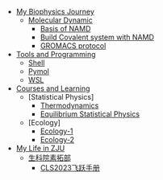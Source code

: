 - [My Biophysics Journey](/My-Biophysics-Journey/README.md)
  - [Molecular Dynamic](/My-Biophysics-Journey/Molecular-Dynamic/README.md)
      - [Basis of NAMD](/My-Biophysics-Journey/Molecular-Dynamic/NAMD_CDK7example.md)
      - [Build Covalent system with NAMD](/My-Biophysics-Journey/Molecular-Dynamic/Parametering-new-residue_NAMD.md)
      - [GROMACS protocol](/My-Biophysics-Journey/Molecular-Dynamic/GROMACS_protocol.md)
- [Tools and Programming](/Tools-and-Programming/README.md)
    - [Shell](/Tools-and-Programming/Shell.md)
    - [Pymol](/Tools-and-Programming/Pymol.md)
    - [WSL](/Tools-and-Programming/WSL.md)
- [Courses and Learning](/Course/README.md)
    - [Statistical Physics]
      - [Thermodynamics](/Course/Statistical_Physics/Statistical_Machnics.pdf)
      - [Equilibrium Statistical Physics](/Course/Statistical_Physics/Equilibrium_Statistical_Physics.md)
    - [Ecology]
      - [Ecology-1](/Course/Ecology/Ecology1.md)
      - [Ecology-2](/Course/Ecology/Ecology2.md)
- [My Life in ZJU](/Life-in-ZJU/README.md)
  - [生科院素拓部](/Life-in-ZJU/CCAD/README.md)
    - [CLS2023飞跃手册](/Life-in-ZJU/CCAD/CLS2023Handbook-for-International.md) 
